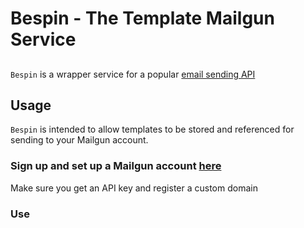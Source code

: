 # Bespin - The Template Mailgun Service

##

`Bespin` is a wrapper service for a popular [email sending API](https://www.mailgun.com/)


## Usage
`Bespin` is intended to allow templates to be stored and referenced for sending to your
Mailgun account.

### Sign up and set up a Mailgun account [here](https://www.mailgun.com/)
Make sure you get an API key and register a custom domain

### Use
